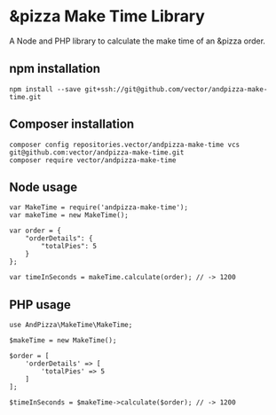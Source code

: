 # &pizza Make Time Library

A Node and PHP library to calculate the make time of an &pizza order.

## npm installation

```
npm install --save git+ssh://git@github.com/vector/andpizza-make-time.git
```

## Composer installation

```
composer config repositories.vector/andpizza-make-time vcs git@github.com:vector/andpizza-make-time.git
composer require vector/andpizza-make-time
```

## Node usage

```
var MakeTime = require('andpizza-make-time');
var makeTime = new MakeTime();

var order = {
    "orderDetails": {
        "totalPies": 5
    }
};

var timeInSeconds = makeTime.calculate(order); // -> 1200
```


## PHP usage

```
use AndPizza\MakeTime\MakeTime;

$makeTime = new MakeTime();

$order = [
    'orderDetails' => [
        'totalPies' => 5
    ]
];

$timeInSeconds = $makeTime->calculate($order); // -> 1200
```
